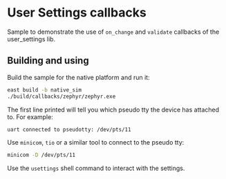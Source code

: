 # User Settings callbacks

Sample to demonstrate the use of `on_change` and `validate` callbacks of the user_settings lib.

## Building and using

Build the sample for the native platform and run it:

```bash
east build -b native_sim
./build/callbacks/zephyr/zephyr.exe
```

The first line printed will tell you which pseudo tty the device has attached to. For example:

```bash
uart connected to pseudotty: /dev/pts/11
```

Use `minicom`, `tio` or a similar tool to connect to the pseudo tty:

```bash
minicom -D /dev/pts/11
```

Use the `usettings` shell command to interact with the settings.
